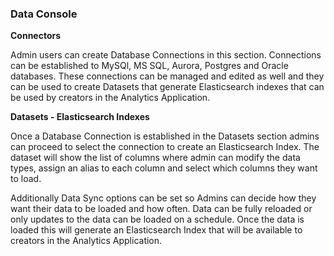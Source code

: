### Data Console

**Connectors**

Admin users can create Database Connections in this section. Connections can be established to MySQl, MS SQL, Aurora, Postgres and Oracle databases. These connections can be managed and edited as well and they can be used to create Datasets that generate Elasticsearch indexes that can be used by creators in the Analytics Application.

**Datasets - Elasticsearch Indexes**

Once a Database Connection is established in the Datasets section admins can proceed to select the connection to create an Elasticsearch Index. The dataset will show the list of columns where admin can modify the data types, assign an alias to each column and select which columns they want to load. 

Additionally Data Sync options can be set so Admins can decide how they want their data to be loaded and how often. Data can be fully reloaded or only updates to the data can be loaded on a schedule. Once the data is loaded this will generate an Elasticsearch Index that will be available to creators in the Analytics Application. 
